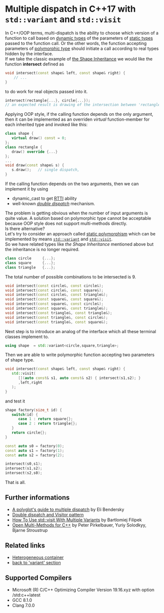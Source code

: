 # Multiple dispatch in C++17 with `std::variant` and `std::visit`
In C++/OOP terms, multi-dispatch is the ability to choose which version of a function to call based on [dynamic types](https://en.cppreference.com/w/cpp/language/type#Dynamic_type) of the parameters of [static types](https://en.cppreference.com/w/cpp/language/type#Static_type) passed to the function call. 
Or the other words, the function accepting parameters of [polymorphic type](https://en.cppreference.com/w/cpp/language/object#Polymorphic_objects) should initiate a call according to real types hidden by the interface.  
If we take the classic example of [the Shape Inheritance](http://www.ntu.edu.sg/home/ehchua/programming/java/j3b_oopinheritancepolymorphism.html#zz-4.2) we would like the function __intersect__ defined as 
```cpp
void intersect(const shape& left, const shape& right) {
    // ...
}
```
to do work for real objects passed into it.  
```cpp
intersect(rectangle{...}, circle{...});
// an expected result is drawing of the intersection between 'rectangle' object and 'circle' object.
```
Applying OOP style, if the calling function depends on the only argument, then it can be implemented as an overriden _virtual_ function-member for each inherited type and invoked like this:
```cpp
class shape {
   virtual draw() const = 0; 
};
class rectangle {
   draw() override {...} 
};
...
void draw(const shape& s) {
   s.draw();   // single dispatch, 
}
```
If the calling function depends on the two arguments, then we can implement it by using 
* dynamic_cast to get [RTTI](https://en.cppreference.com/w/cpp/types/type_info) ability
* well-known [_double dispatch_](https://gieseanw.wordpress.com/2018/12/29/stop-reimplementing-the-virtual-table-and-start-using-double-dispatch/) mechanism.
   
The problem is getting obvious when the number of input arguments is quite value. A solution based on polymorphic type cannot be acceptable because OOP style does not support multi-methods directly.  
Is there alternative?  
Let's try to consider an approach called [static polymorphism](https://beginnersbook.com/2013/04/runtime-compile-time-polymorphism/) which can be implemented by means [`std::variant`](https://en.cppreference.com/w/cpp/utility/variant) and [`std::visit`](https://en.cppreference.com/w/cpp/utility/variant/visit).  
So we have related types like _the Shape Inheritance_ mentioned above but the inheritance is no longer required. 
```cpp
class circle     {...};
class square     {...};
class triangle   {...};
```
The total number of possible combinations to be intersected is 9.
```cpp
void intersect(const circle&, const circle&);
void intersect(const circle&, const square&);
void intersect(const circle&, const triangle&);
void intersect(const square&, const square&);
void intersect(const square&, const circle&);
void intersect(const square&, const triangle&);
void intersect(const triangle&, const triangle&);
void intersect(const triangle&, const circle&);
void intersect(const triangle&, const square&);
```
Next step is to introduce an analog of the interface which all these terminal classes implement to.
```cpp
using shape  = std::variant<circle,square,triangle>;
```
Then we are able to write polymorphic function accepting two parameters of shape type.
```cpp
void intersect(const shape& left, const shape& right) {
   std::visit(
      [](auto const& s1, auto const& s2) { intersect(s1,s2); }
      ,left,right
   );
}
```
and test it
```cpp
shape factory(size_t id) {
   switch(id) {
      case 1 : return square{};
      case 2 : return triangle{};
   }
   return circle{};
}

const auto s0 = factory(0);
const auto s1 = factory(1);
const auto s2 = factory(2);

intersect(s0,s1);
intersect(s1,s2);
intersect(s2,s0);
```
That is all.   

## Further informations
* [A polyglot's guide to multiple dispatch](https://eli.thegreenplace.net/2016/a-polyglots-guide-to-multiple-dispatch/) by Eli Bendersky
* [Double dispatch and Visitor pattern](https://gieseanw.wordpress.com/2018/12/29/stop-reimplementing-the-virtual-table-and-start-using-double-dispatch/)
* [How To Use std::visit With Multiple Variants](https://www.bfilipek.com/2018/09/visit-variants.html) by Bartlomiej Filipek 
* [Open Multi-Methods for C++](http://www.stroustrup.com/multimethods.pdf) by Peter Pirkelbauer, Yuriy Solodkyy, Bjarne Stroustrup

## Related links
* [Heterogeneous container](../heterogeneous_container) 
* [back to 'variant' section](../)

## Supported Compilers
* Microsoft (R) C/C++ Optimizing Compiler Version 19.16.xyz with option /std:c++latest
* GCC 8.1.0
* Clang 7.0.0

